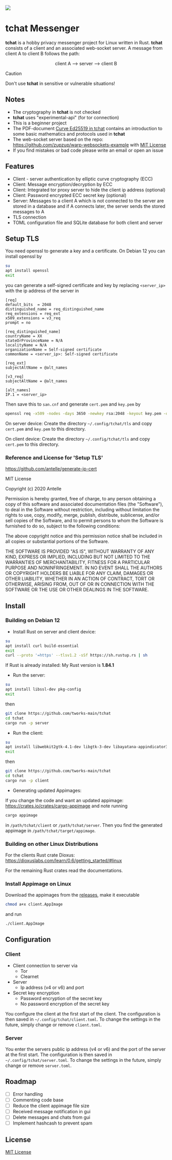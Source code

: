 
![](./tchat.png)

# tchat Messenger

**tchat** is a hobby privacy messenger project for Linux written in Rust. **tchat** consists of a client and an associated web-socket server. A message from client A to client B follows the path:
<p style="text-align: center;">
client A ⟶ server ⟶ client B
</p>

> [!CAUTION]
> Don't use **tchat** in sensitive or vulnerable situations!

## Notes

- The cryptography in **tchat** is not checked
- **tchat** uses "experimental-api" (for tor connection)
- This is a beginner project
- The PDF-document [Curve Ed25519 in tchat](./tchat.pdf) contains an introduction to some basic mathematics and protocols used in **tchat**
- The web-socket server based on the repo: https://github.com/zupzup/warp-websockets-example with [MIT License](./server/LICENSE)
- If you find mistakes or bad code please write an email or open an issue

## Features

- Client - server authentication by elliptic curve cryptography (ECC)
- Client: Message encryption/decryption by ECC
- Client: Integrated tor proxy server to hide the client ip address (optional)
- Client: Password encrypted ECC secret key (optional)
- Server: Messages to a client A which is not connected to the server are stored in a database and if A connects later, the server sends the stored messages to A
- TLS connection
- TOML configuration file and SQLite database for both client and server

## Setup TLS

You need openssl to generate a key and a certificate. On Debian 12 you can install openssl by

```sh
su
apt install openssl
exit
```

you can generate a self-signed certificate and key by replacing `<server_ip>` with the ip address of  the server in

```
[req]
default_bits  = 2048
distinguished_name = req_distinguished_name
req_extensions = req_ext
x509_extensions = v3_req
prompt = no

[req_distinguished_name]
countryName = XX
stateOrProvinceName = N/A
localityName = N/A
organizationName = Self-signed certificate
commonName = <server_ip>: Self-signed certificate

[req_ext]
subjectAltName = @alt_names

[v3_req]
subjectAltName = @alt_names

[alt_names]
IP.1 = <server_ip>
```

Then save this to `san.cnf` and generate `cert.pem` and `key.pem` by

```sh
openssl req -x509 -nodes -days 3650 -newkey rsa:2048 -keyout key.pem -out cert.pem -config san.cnf
```

On server device: Create the directory `~/.config/tchat/tls` and copy `cert.pem` and `key.pem` to this directory.

On client device: Create the directory `~/.config/tchat/tls` and copy `cert.pem` to this directory.

### Reference and License for 'Setup TLS'

https://github.com/antelle/generate-ip-cert

MIT License

Copyright (c) 2020 Antelle

Permission is hereby granted, free of charge, to any person obtaining a copy
of this software and associated documentation files (the "Software"), to deal
in the Software without restriction, including without limitation the rights
to use, copy, modify, merge, publish, distribute, sublicense, and/or sell
copies of the Software, and to permit persons to whom the Software is
furnished to do so, subject to the following conditions:

The above copyright notice and this permission notice shall be included in all
copies or substantial portions of the Software.

THE SOFTWARE IS PROVIDED "AS IS", WITHOUT WARRANTY OF ANY KIND, EXPRESS OR
IMPLIED, INCLUDING BUT NOT LIMITED TO THE WARRANTIES OF MERCHANTABILITY,
FITNESS FOR A PARTICULAR PURPOSE AND NONINFRINGEMENT. IN NO EVENT SHALL THE
AUTHORS OR COPYRIGHT HOLDERS BE LIABLE FOR ANY CLAIM, DAMAGES OR OTHER
LIABILITY, WHETHER IN AN ACTION OF CONTRACT, TORT OR OTHERWISE, ARISING FROM,
OUT OF OR IN CONNECTION WITH THE SOFTWARE OR THE USE OR OTHER DEALINGS IN THE
SOFTWARE.

## Install

### Building on Debian 12

- Install Rust on server and client device:

```sh
su
apt install curl build-essential
exit
curl --proto '=https' --tlsv1.2 -sSf https://sh.rustup.rs | sh
```

If Rust is already installed: My Rust version is **1.84.1**

- Run the server:

```sh
su
apt install libssl-dev pkg-config
exit
```

then

```sh
git clone https://github.com/tworks-main/tchat
cd tchat
cargo run -p server
```

- Run the client:

```sh
su
apt install libwebkit2gtk-4.1-dev libgtk-3-dev libayatana-appindicator3-dev libxdo-dev libssl-dev pkg-config
exit
```

then

```sh
git clone https://github.com/tworks-main/tchat
cd tchat
cargo run -p client
```


- Generating updated Appimages:

If you change the code and want an updated appimage: https://crates.io/crates/cargo-appimage and note running

```sh
cargo appimage
```

in `/path/tchat/client` or `/path/tchat/server`. Then you find the generated appimage in `/path/tchat/target/appimage`.

### Building on other Linux Distributions

For the clients Rust crate Dioxus:
https://dioxuslabs.com/learn/0.6/getting_started/#linux

For the remaining Rust crates read the documentations. 

### Install Appimage on Linux 

Download the appimages from the [releases](https://github.com/tworks-main/tchat/releases/latest), make it executable

```sh
chmod a+x client.AppImage
```

and run

```sh
./client.AppImage
```

## Configuration

### Client

- Client connection to server via
	- Tor
	- Clearnet
- Server
	- Ip address (v4 or v6) and port
- Secret key encryption
	- Password encryption of the secret key
	- No password encryption of the secret key

You configure the client at the first start of the client. The configuration is then saved in `~/.config/tchat/client.toml`. To change the settings in the future, simply change or remove `client.toml`.

### Server

You enter the servers public ip address (v4 or v6) and the port of the server at the first start. The configuration is then saved in `~/.config/tchat/server.toml`. To change the settings in the future, simply change or remove `server.toml`.

## Roadmap

- [ ] Error handling
- [ ] Commenting code base
- [ ] Reduce the client appimage file size
- [ ] Received message notification in gui
- [ ] Delete messages and chats from gui
- [ ] Implement hashcash to prevent spam

## License

[MIT License](./LICENSE)




